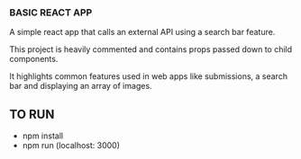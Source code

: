 ### BASIC REACT APP

A simple react app that calls an external API using a search bar feature.

This project is heavily commented and contains props passed down to child components.

It highlights common features used in web apps like submissions, a search bar and displaying an array of images.

## TO RUN

- npm install
- npm run (localhost: 3000)